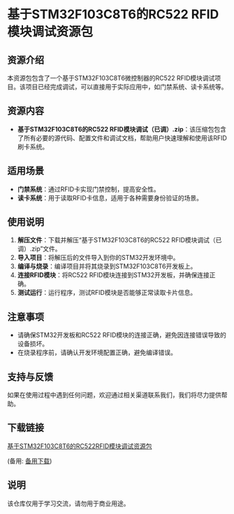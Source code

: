 # 基于STM32F103C8T6的RC522 RFID模块调试资源包

## 资源介绍

本资源包包含了一个基于STM32F103C8T6微控制器的RC522 RFID模块调试项目。该项目已经完成调试，可以直接用于实际应用中，如门禁系统、读卡系统等。

## 资源内容

- **基于STM32F103C8T6的RC522 RFID模块调试（已调）.zip**：该压缩包包含了所有必要的源代码、配置文件和调试文档，帮助用户快速理解和使用该RFID刷卡系统。

## 适用场景

- **门禁系统**：通过RFID卡实现门禁控制，提高安全性。
- **读卡系统**：用于读取RFID卡信息，适用于各种需要身份验证的场景。

## 使用说明

1. **解压文件**：下载并解压“基于STM32F103C8T6的RC522 RFID模块调试（已调）.zip”文件。
2. **导入项目**：将解压后的文件导入到你的STM32开发环境中。
3. **编译与烧录**：编译项目并将其烧录到STM32F103C8T6开发板上。
4. **连接RFID模块**：将RC522 RFID模块连接到STM32开发板，并确保连接正确。
5. **测试运行**：运行程序，测试RFID模块是否能够正常读取卡片信息。

## 注意事项

- 请确保STM32开发板和RC522 RFID模块的连接正确，避免因连接错误导致的设备损坏。
- 在烧录程序前，请确认开发环境配置正确，避免编译错误。

## 支持与反馈

如果在使用过程中遇到任何问题，欢迎通过相关渠道联系我们，我们将尽力提供帮助。

## 下载链接
[基于STM32F103C8T6的RC522RFID模块调试资源包](https://pan.quark.cn/s/8fce9dab3b09) 

(备用: [备用下载](https://pan.baidu.com/s/1-D6xBhZ-nDPGtea1lz7r0A?pwd=1234))

## 说明

该仓库仅用于学习交流，请勿用于商业用途。
